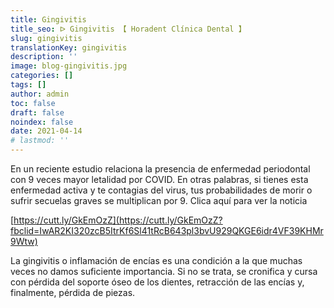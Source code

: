 ```yaml
---
title: Gingivitis
title_seo: ᐅ Gingivitis 【 Horadent Clínica Dental 】
slug: gingivitis
translationKey: gingivitis
description: ''
image: blog-gingivitis.jpg
categories: []
tags: []
author: admin
toc: false
draft: false
noindex: false
date: 2021-04-14
# lastmod: ''
---
```

En un reciente estudio relaciona la presencia de enfermedad periodontal con 9 veces mayor letalidad por COVID. En otras palabras, si tienes esta enfermedad activa y te contagias del virus, tus probabilidades de morir o sufrir secuelas graves se multiplican por 9. Clica aquí para ver la noticia

[https://cutt.ly/GkEmOzZ](https://cutt.ly/GkEmOzZ?fbclid=IwAR2KI320zcB5ItrKf6Sl41tRcB643pl3bvU929QKGE6idr4VF39KHMr9Wtw)

La gingivitis o inflamación de encías es una condición a la que muchas veces no damos suficiente importancia. Si no se trata, se cronifica y cursa con pérdida del soporte óseo de los dientes, retracción de las encías y, finalmente, pérdida de piezas.
